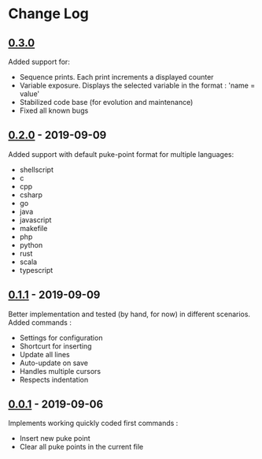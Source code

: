 # Change Log

## [0.3.0](https://github.com/Zorvalt/Puke-Debug/releases/tag/v0.3.0)
Added support for:
* Sequence prints. Each print increments a displayed counter
* Variable exposure. Displays the selected variable in the format : 'name = value'
* Stabilized code base (for evolution and maintenance)
* Fixed all known bugs

## [0.2.0](https://github.com/Zorvalt/Puke-Debug/releases/tag/v0.2.0) - 2019-09-09
Added support with default puke-point format for multiple languages:
* shellscript
* c
* cpp
* csharp
* go
* java
* javascript
* makefile
* php
* python
* rust
* scala
* typescript

## [0.1.1](https://github.com/Zorvalt/Puke-Debug/releases/tag/v0.1.1) - 2019-09-09
Better implementation and tested (by hand, for now) in different scenarios.  
Added commands :
* Settings for configuration
* Shortcurt for inserting
* Update all lines
* Auto-update on save
* Handles multiple cursors
* Respects indentation

## [0.0.1](https://github.com/Zorvalt/Puke-Debug/releases/tag/v0.0.1) - 2019-09-06
Implements working quickly coded first commands :
* Insert new puke point
* Clear all puke points in the current file